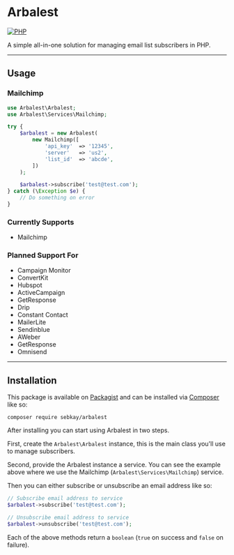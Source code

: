 # Arbalest

[![PHP](https://github.com/SebKay/arbalest/actions/workflows/php.yml/badge.svg)](https://github.com/SebKay/arbalest/actions/workflows/php.yml)

A simple all-in-one solution for managing email list subscribers in PHP.

---

## Usage

### Mailchimp

```php
use Arbalest\Arbalest;
use Arbalest\Services\Mailchimp;

try {
    $arbalest = new Arbalest(
        new Mailchimp([
            'api_key'  => '12345',
            'server'   => 'us2',
            'list_id'  => 'abcde',
        ])
    );

    $arbalest->subscribe('test@test.com');
} catch (\Exception $e) {
    // Do something on error
}
```

### Currently Supports

- Mailchimp

### Planned Support For

- Campaign Monitor
- ConvertKit
- Hubspot
- ActiveCampaign
- GetResponse
- Drip
- Constant Contact
- MailerLite
- Sendinblue
- AWeber
- GetResponse
- Omnisend

---

## Installation

This package is available on [Packagist](https://packagist.org/) and can be installed via [Composer](https://getcomposer.org/) like so:

```shell
composer require sebkay/arbalest
```

After installing you can start using Arbalest in two steps.

First, create the `Arbalest\Arbalest` instance, this is the main class you'll use to manage subscribers.

Second, provide the Arbalest instance a service. You can see the example above where we use the Mailchimp (`Arbalest\Services\Mailchimp`) service.

Then you can either subscribe or unsubscribe an email address like so:

```php
// Subscribe email address to service
$arbalest->subscribe('test@test.com');

// Unsubscribe email address to service
$arbalest->unsubscribe('test@test.com');
```

Each of the above methods return a `boolean` (`true` on success and `false` on failure).
